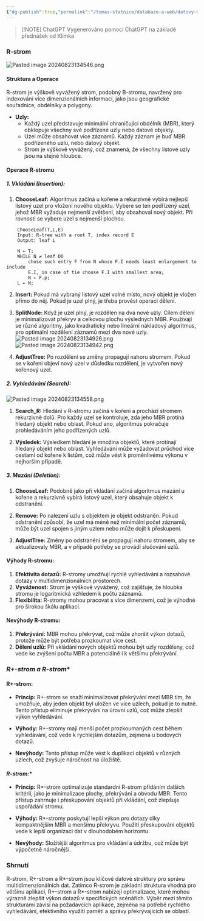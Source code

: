 ```yaml
---
{"dg-publish":true,"permalink":"/tomas-statnice/databaze-a-web/datovy-management/indexovani-v-prostorovych-databazi/r-strom/","tags":["tomas","datovy_management","databaze_a_web"],"noteIcon":""}
---
```


> [!NOTE] ChatGPT
> Vygenerováno pomocí ChatGPT na základě přednášek od Klimka

### **R-strom**
![Pasted image 20240823134546.png](/img/user/assets/img/Pasted%20image%2020240823134546.png)
#### **Struktura a Operace**

R-strom je výškově vyvážený strom, podobný B-stromu, navržený pro indexování více dimenzionálních informací, jako jsou geografické souřadnice, obdélníky a polygony.

- **Uzly:** 
  - Každý uzel představuje minimální ohraničující obdélník (MBR), který obklopuje všechny své podřízené uzly nebo datové objekty.
  - Uzel může obsahovat více záznamů. Každý záznam je buď MBR podřízeného uzlu, nebo datový objekt.
  - Strom je výškově vyvážený, což znamená, že všechny listové uzly jsou na stejné hloubce.

#### **Operace R-stromu**

##### **1. Vkládání (Insertion):**

1. **ChooseLeaf:** Algoritmus začíná u kořene a rekurzivně vybírá nejlepší listový uzel pro vložení nového objektu. Vybere se ten podřízený uzel, jehož MBR vyžaduje nejmenší zvětšení, aby obsahoval nový objekt. Při rovnosti se vybere uzel s nejmenší plochou.
```
	ChooseLeaf(T,L,E) 
	Input: R-tree with a root T, index record E 
	Output: leaf L 
	
	N ← T; 
	WHILE N ≠ leaf DO 
		chose such entry F from N whose F.I needs least enlargement to include 
		E.I, in case of tie choose F.I with smallest area; 
		N ← F.p;
	L ← N;
```
   
2. **Insert:** Pokud má vybraný listový uzel volné místo, nový objekt je vložen přímo do něj. Pokud je uzel plný, je třeba provést operaci dělení.

3. **SplitNode:** Když je uzel plný, je rozdělen na dva nové uzly. Cílem dělení je minimalizovat překryv a celkovou plochu výsledných MBR. Používají se různé algoritmy, jako kvadratický nebo lineární nákladový algoritmus, pro optimální rozdělení záznamů mezi dva nové uzly.
![Pasted image 20240823134926.png](/img/user/assets/img/Pasted%20image%2020240823134926.png)
![Pasted image 20240823134942.png](/img/user/assets/img/Pasted%20image%2020240823134942.png)

5. **AdjustTree:** Po rozdělení se změny propagují nahoru stromem. Pokud se v kořeni objeví nový uzel v důsledku rozdělení, je vytvořen nový kořenový uzel.

##### **2. Vyhledávání (Search):**
![Pasted image 20240823134558.png](/img/user/assets/img/Pasted%20image%2020240823134558.png)
1. **Search_R:** Hledání v R-stromu začíná v kořeni a prochází stromem rekurzivně dolů. Pro každý uzel se kontroluje, zda jeho MBR protíná hledaný objekt nebo oblast. Pokud ano, algoritmus pokračuje prohledáváním jeho podřízených uzlů.

2. **Výsledek:** Výsledkem hledání je množina objektů, které protínají hledaný objekt nebo oblast. Vyhledávání může vyžadovat průchod více cestami od kořene k listům, což může vést k proměnlivému výkonu v nejhorším případě.

##### **3. Mazání (Deletion):**

1. **ChooseLeaf:** Podobně jako při vkládání začíná algoritmus mazání u kořene a rekurzivně vybírá listový uzel, který obsahuje objekt k odstranění.

2. **Remove:** Po nalezení uzlu s objektem je objekt odstraněn. Pokud odstranění způsobí, že uzel má méně než minimální počet záznamů, může být uzel spojen s jiným uzlem nebo může dojít k přeskupení.

3. **AdjustTree:** Změny po odstranění se propagují nahoru stromem, aby se aktualizovaly MBR, a v případě potřeby se provádí slučování uzlů.

#### **Výhody R-stromu:**
1. **Efektivita dotazů:** R-stromy umožňují rychlé vyhledávání a rozsahové dotazy v multidimenzionálních prostorech.
2. **Vyváženost:** Strom je výškově vyvážený, což zajišťuje, že hloubka stromu je logaritmická vzhledem k počtu záznamů.
3. **Flexibilita:** R-stromy mohou pracovat s více dimenzemi, což je výhodné pro širokou škálu aplikací.

#### **Nevýhody R-stromu:**
1. **Překrývání:** MBR mohou překrývat, což může zhoršit výkon dotazů, protože může být potřeba prozkoumat více cest.
2. **Dělení uzlů:** Při vkládání nových objektů mohou být uzly rozděleny, což vede ke zvýšení počtu MBR a potenciálně i k většímu překrývání.

### **R+-strom a R*-strom**

#### **R+-strom:**

- **Princip:** R+-strom se snaží minimalizovat překrývání mezi MBR tím, že umožňuje, aby jeden objekt byl uložen ve více uzlech, pokud je to nutné. Tento přístup eliminuje překrývání na úrovni uzlů, což může zlepšit výkon vyhledávání.
  
- **Výhody:** R+-stromy mají menší počet prozkoumaných cest během vyhledávání, což vede k rychlejším dotazům, zejména u bodových dotazů.

- **Nevýhody:** Tento přístup může vést k duplikaci objektů v různých uzlech, což zvyšuje náročnost na úložiště.

#### **R*-strom:**

- **Princip:** R*-strom optimalizuje standardní R-strom přidáním dalších kritérií, jako je minimalizace plochy, překrývání a obvodu MBR. Tento přístup zahrnuje i přeskupování objektů při vkládání, což zlepšuje uspořádání stromu.

- **Výhody:** R*-stromy poskytují lepší výkon pro dotazy díky kompaktnějším MBR a menšímu překryvu. Použití přeskupování objektů vede k lepší organizaci dat v dlouhodobém horizontu.

- **Nevýhody:** Složitější algoritmus pro vkládání a údržbu, což může být výpočetně náročnější.

### **Shrnutí**

R-strom, R+-strom a R*-strom jsou klíčové datové struktury pro správu multidimenzionálních dat. Zatímco R-strom je základní struktura vhodná pro většinu aplikací, R+-strom a R*-strom nabízejí optimalizace, které mohou výrazně zlepšit výkon dotazů v specifických scénářích. Výběr mezi těmito strukturami závisí na požadavcích aplikace, zejména na potřebě rychlého vyhledávání, efektivního využití paměti a správy překrývajících se oblastí.